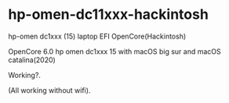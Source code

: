 # hp-omen-dc11xxx-hackintosh
hp-omen dc1xxx (15) laptop EFI OpenCore(Hackintosh)

OpenCore 6.0 hp omen dc1xxx 15 with macOS big sur and macOS catalina(2020)

Working?.

(All working without wifi).


